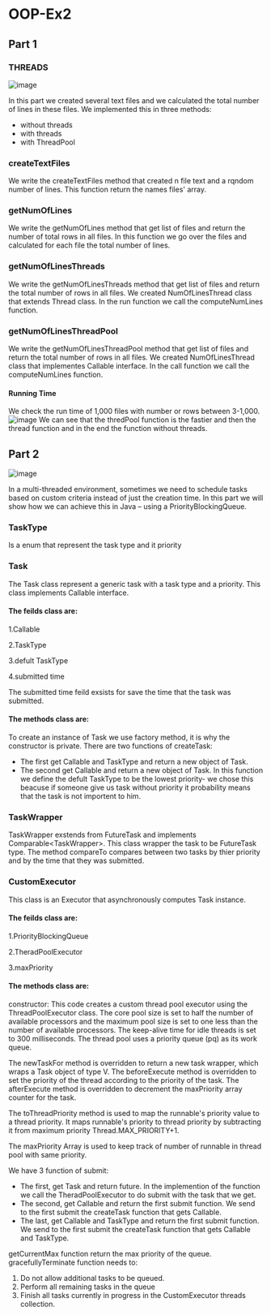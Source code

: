 # OOP-Ex2
## Part 1
### THREADS
![image](https://user-images.githubusercontent.com/117759983/210529690-c68698b9-b270-477c-ad8d-1382fb43807b.png)

In this part we created several text files and we calculated the total number of lines in these files.
We implemented this in three methods:
+  without threads
+ with threads
+ with ThreadPool

### createTextFiles
We write the createTextFiles method that created n file text and a rqndom number of lines.
This function return the names files' array.

### getNumOfLines
 We write the getNumOfLines method that get list of files and return the number  of total rows in all files. In this function we go over the files and calculated for each file the total number of lines.

### getNumOfLinesThreads
We write the getNumOfLinesThreads method that get list of files and return the total number of rows in all files. We created NumOfLinesThread class that extends Thread class.
In the run function we call the computeNumLines function. 

### getNumOfLinesThreadPool
We write the getNumOfLinesThreadPool method that get list of files and return the total number of rows in all files.
We created NumOfLinesThread class that implementes Callable<Integer> interface.
In the call function we call the computeNumLines function.

#### Running Time
We check the run time of 1,000 files with number or rows between 3-1,000.
![image](https://user-images.githubusercontent.com/117759983/210539096-3fcf3ffb-b87e-4eaf-912f-9c9d291bfa85.png)
We can see that the thredPool function is the fastier and then the thread function and in the end the function without threads.

## Part 2
![image](https://user-images.githubusercontent.com/117759983/211515017-4d58ef88-b0a5-4617-81bb-f9914459e24b.png)
 
In a multi-threaded environment, sometimes we need to schedule tasks based on custom criteria instead of just the creation time.
In this part we will show how we can achieve this in Java – using a PriorityBlockingQueue.

### TaskType
Is a enum that represent the task type and it priority 
### Task
The Task class represent a generic task with a task type and a priority.
This class implements Callable interface. 
#### The feilds class are:
1.Callable 

2.TaskType

3.defult TaskType

4.submitted time

The submitted time feild exsists for save the time that the task was submitted.

#### The methods class are:

To create an instance of Task we use factory method, it is why the constructor is private. There are two functions of createTask:
* The first get Callable and TaskType and return a new object of Task.
* The second get Callable and return a new object of Task. In this function we define the defult TaskType to be the lowest priority- we chose this beacuse if someone give us task without priority it probability means that the task is not importent to him. 

### TaskWrapper
TaskWrapper exstends from FutureTask<V> and implements Comparable<TaskWrapper<V>>.
This class wrapper the task to be FutureTask type.
The method compareTo compares between two tasks by thier priority and by the time that they was submitted.
### CustomExecutor
This class is an Executor that asynchronously computes Task instance. 
#### The feilds class are:
1.PriorityBlockingQueue

2.TheradPoolExecutor

3.maxPriority 

#### The methods class are:
constructor:
This code creates a custom thread pool executor using the ThreadPoolExecutor class. The core pool size is set to half the number of available processors and the maximum pool size is set to one less than the number of available processors. The keep-alive time for idle threads is set to 300 milliseconds. The thread pool uses a priority queue (pq) as its work queue.

The newTaskFor method is overridden to return a new task wrapper, which wraps a Task object of type V. The beforeExecute method is overridden to set the priority of the thread according to the priority of the task. The afterExecute method is overridden to decrement the maxPriority array counter for the task.

The toThreadPriority method is used to map the runnable's priority value to a thread priority. It maps runnable's priority to thread priority by subtracting it from maximum priority Thread.MAX_PRIORITY+1.

The maxPriority Array is used to keep track of number of runnable in thread pool with same priority.

We have 3 function of submit:
* The first, get Task and return future. In the implemention of the function we call the TheradPoolExecutor to do submit with the task that we get.
* The second, get Callable and return the first submit function. We send to the first submit the createTask function that gets Callable.
*  The last, get Callable and TaskType and return the first submit function. We send to the first submit the createTask function that gets Callable and TaskType.

getCurrentMax function return the max priority of the queue.
gracefullyTerminate function needs to:
1. Do not allow additional tasks to be queued.
2. Perform all remaining tasks in the queue
3. Finish all tasks currently in progress in the CustomExecutor threads collection.


 


